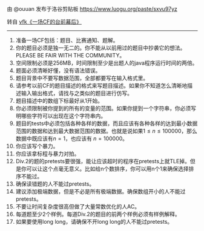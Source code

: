 由 @ouuan 发布于洛谷剪贴板 <https://www.luogu.org/paste/sxvu97yz>

转自 [vfk《一场CF的台前幕后》](http://subblogvfleakingm92.lofter.com/post/1fe229e7_12acee48c)


------

1. 准备一场CF包括：题目、比赛通知、题解。
2. 你的题目必须是独一无二的。你不能从以前用过的题目中抄袭它的想法。PLEASE BE FAIR WITH THE COMMUNITY。
3. 空间限制必须是256MB，时间限制至少是出题人的java程序运行时间的两倍。
4. 题面必须清晰好懂，没有语法错误。
5. 题目背景中不要写数据范围，全部都要写在输入格式里。
6. 请参考以前CF的题目描述的格式来写题目描述。如果你不知道怎么清晰地描述输入输出格式，请找与之类似的题目进行仿写。
7. 题目描述中的数组下标最好从1开始。
8. 你必须限制被你提到的所有的变量的范围。如果你提到一个字符串，你必须写明哪些字符可以出现在这个字符串内。
9. 题目的tests中必须包括各种各样的数据，而且应该有各种各样的达到最小数据范围的数据和达到最大数据范围的数据。也就是说如果$1\le n\le100000$，那么数据中既应该有$n=1$，也应该有 $n=100000$。
10. 你应该写个暴力。
11. 你应该拿标程与暴力对拍。
12. Div.2的题的pretests要很强，能让应该超时的程序在pretests上就TLE掉。但是你可以让这个点毫无意义。比如给n个数排序，你可以用n个1来确保选择排序不能过。
13. 确保读错题的人不能过pretests。
14. 建议添加极端数据，但是不必是所有极端数据。确保数组开小的人不能过pretests。
15. 不要让时间复杂度很高但做了大量常数优化的人AC。
16. 每道题至少2个样例。每道Div.2的题目的前两个样例必须有样例解释。
17. 如果要使用long long，请确保不开long long的人不能过pretests。
